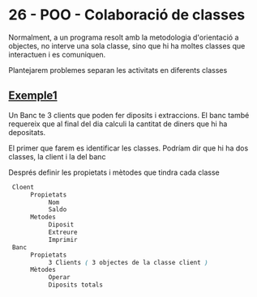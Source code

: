 # 26 - POO - Colaboració de classes

Normalment, a un programa resolt amb la metodologia d'orientació a objectes, no interve una sola classe, sino que hi ha moltes classes que interactuen i es comuniquen.

Plantejarem problemes separan les activitats en diferents classes

## [Exemple1](https://github.com/marcmoiagese/curskotlin/blob/master/25-POO-Colaboracio_de_classes/Exemple1/src/main/kotlin/Main.kt) 

Un Banc te 3 clients que poden fer diposits i extraccions. El banc també requereix que al final del dia calculi la cantitat de diners que hi ha depositats.

El primer que farem es identificar les classes. Podríam dir que hi ha dos classes, la client i la del banc

Després definir les propietats i mètodes que tindra cada classe

```css
 Cloent
      Propietats
           Nom
           Saldo
      Metodes
           Diposit
           Extreure
           Imprimir
 Banc
      Propietats
           3 Clients ( 3 objectes de la classe client )
      Mètodes
           Operar
           Diposits totals
```


